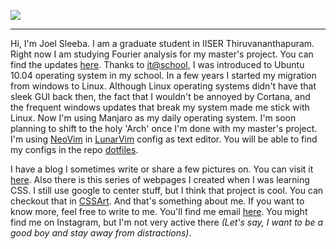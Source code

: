 ![](https://projecteuler.net/profile/joelsleeba.png)

---
Hi, I'm Joel Sleeba. I am a graduate student in IISER Thiruvananthapuram. Right now I am studying Fourier analysis for my master's project. You can find the updates [here](https://github.com/joelsleeba/Master-s-Project/tree/master/Study). Thanks to [it@school](https://kite.kerala.gov.in), I was introduced to Ubuntu 10.04 operating system in my school. In a few years I started my migration from windows to Linux. Although Linux operating systems didn't have that sleek GUI back then, the fact that I wouldn't be annoyed by Cortana, and the frequent windows updates that break my system made me stick with Linux. Now I'm using Manjaro as my daily operating system. I'm soon planning to shift to the holy 'Arch' once I'm done with my master's project. I'm using [NeoVim](neovim.org) in [LunarVim](lunarvim.org) config as text editor. You will be able to find my configs in the repo [dotfiles](github.com/joelsleeba/dotfiles).

I have a blog I sometimes write or share a few pictures on. You can visit it [here](joelsleeba.github.io/blog).
Also there is this series of webpages I created when I was learning CSS. I still use google to center stuff, but I think that project is cool. You can checkout that in [CSSArt](joelsleeba.github.io/CSSart). 
And that's something about me. If you want to know more, feel free to write to me. You'll find me email [here](joelsleeba.github.io). You might find me on Instagram, but I'm not very active there _(Let's say, I want to be a good boy and stay away from distractions)_. 
